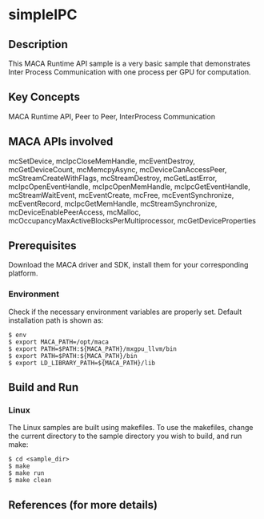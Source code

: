 # simpleIPC

## Description

This MACA Runtime API sample is a very basic sample that demonstrates Inter Process Communication with one process per GPU for computation.

## Key Concepts

MACA Runtime API, Peer to Peer, InterProcess Communication

## MACA APIs involved

mcSetDevice, mcIpcCloseMemHandle, mcEventDestroy, mcGetDeviceCount, mcMemcpyAsync, mcDeviceCanAccessPeer, mcStreamCreateWithFlags, mcStreamDestroy, mcGetLastError, mcIpcOpenEventHandle, mcIpcOpenMemHandle, mcIpcGetEventHandle, mcStreamWaitEvent, mcEventCreate, mcFree, mcEventSynchronize, mcEventRecord, mcIpcGetMemHandle, mcStreamSynchronize, mcDeviceEnablePeerAccess, mcMalloc, mcOccupancyMaxActiveBlocksPerMultiprocessor, mcGetDeviceProperties

## Prerequisites

Download the MACA driver and SDK, install them for your corresponding platform.

### Environment

Check if the necessary environment variables are properly set. Default installation path is shown as:
```
$ env
$ export MACA_PATH=/opt/maca
$ export PATH=$PATH:${MACA_PATH}/mxgpu_llvm/bin
$ export PATH=$PATH:${MACA_PATH}/bin 
$ export LD_LIBRARY_PATH=${MACA_PATH}/lib
```
## Build and Run

### Linux
The Linux samples are built using makefiles. To use the makefiles, change the current directory to the sample directory you wish to build, and run make:
```
$ cd <sample_dir>
$ make
$ make run
$ make clean
```

## References (for more details)

